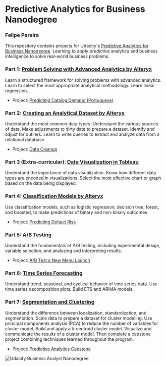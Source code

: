 # Predictive Analytics for Business Nanodegree

### Felipe Pereira

This repository contains projects for Udacity's [Predictive Analytics for Business Nanodegree](https://www.udacity.com/course/predictive-analytics-for-business-nanodegree--nd008). 
Learning to apply predictive analytics and business intelligence to solve real-world business problems.

### Part 1: [Problem Solving with Advanced Analytics by Alteryx](https://www.udacity.com/course/problem-solving-with-advanced-analytics--ud976)
Learn a structured framework for solving problems with advanced analytics. Learn to select the most appropriate analytical methodology. Learn linear regression.

- Project: [Predicting Catalog Demand (Portuguese)](https://github.com/FelipeSoares1/Predictive-Analytics-for-Business---Udacity-Nanodegree/blob/84da25c746e2ef12141b0b058b34906fdcfdeb78/P1%20-%20Felipe%20Soares%20Pereira.pdf)

### Part 2: [Creating an Analytical Dataset by Alteryx](https://www.udacity.com/course/creating-an-analytical-dataset--ud977)
Understand the most common data types. Understand the various sources of data. Make adjustments to dirty data to prepare a dataset. Identify and adjust for outliers. Learn to write queries to extract and analyze data from a relational database.

- Project: [Data Cleanup](https://github.com/FelipeSoares1/Predictive-Analytics-for-Business---Udacity-Nanodegree/blob/86cd06f7de16ae44678c41ccd16f215f5afa9e79/P2.1%20-%20Felipe%20Soares%20Pereira.pdf)

### Part 3 (Extra-curricular): [Data Visualization in Tableau](https://www.udacity.com/course/data-visualization-in-tableau--ud1006)
Understand the importance of data visualization. Know how different data types are encoded in visualizations. Select the most effective chart or graph based on the data being displayed.

### Part 4: [Classification Models by Alteryx](https://www.udacity.com/course/classification-models--ud978)
Use classification models, such as logistic regression, decision tree, forest, and boosted, to make predictions of binary and non-binary outcomes.

- Project: [Predicting Default Risk](https://github.com/FelipeSoares1/Predictive-Analytics-for-Business---Udacity-Nanodegree/blob/bb3018fe4def14ccfdec66ba6218347653d215df/Creditworthiness%20project.docx.pdf)

### Part 5: [A/B Testing](https://www.udacity.com/course/ab-testing--ud979)
Understand the fundamentals of A/B testing, including experimental design, variable selection, and analyzing and interpreting results.

- Project: [A/B Test a New Menu Launch](https://github.com/FelipeSoares1/Predictive-Analytics-for-Business---Udacity-Nanodegree/blob/bb3018fe4def14ccfdec66ba6218347653d215df/Clustering%20and%20Forecasting%20Project.docx.pdf)

### Part 6: [Time Series Forecasting](https://www.udacity.com/course/time-series-forecasting--ud980)
Understand trend, seasonal, and cyclical behavior of time series data. Use time series decomposition plots. Build ETS and ARIMA models.

### Part 7: [Segmentation and Clustering](https://www.udacity.com/course/segmentation-and-clustering--ud981)
Understand the difference between localization, standardization, and segmentation. Scale data to prepare a dataset for cluster modeling. Use principal components analysis (PCA) to reduce the number of variables for cluster model. Build and apply a k-centroid cluster model. Visualize and communicate the results of a cluster model.
Then complete a capstone project combining techniques learned throughout the program.

- Project: [Predictive Analytics Capstone](https://github.com/FelipeSoares1/Predictive-Analytics-for-Business---Udacity-Nanodegree/blob/bb3018fe4def14ccfdec66ba6218347653d215df/Clustering%20and%20Forecasting%20Project.docx.pdf)

![Udacity Business Analyst Nanodegree](https://user-images.githubusercontent.com/43659206/114428992-3f558880-9b93-11eb-96c9-3ad345efbdfe.jpg)
